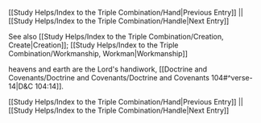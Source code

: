 [[Study Helps/Index to the Triple Combination/Hand|Previous Entry]]  ||  [[Study Helps/Index to the Triple Combination/Handle|Next Entry]]

 See also [[Study Helps/Index to the Triple Combination/Creation, Create|Creation]]; [[Study Helps/Index to the Triple Combination/Workmanship, Workman|Workmanship]]

 heavens and earth are the Lord's handiwork, [[Doctrine and Covenants/Doctrine and Covenants/Doctrine and Covenants 104#^verse-14|D&C 104:14]].

[[Study Helps/Index to the Triple Combination/Hand|Previous Entry]]  ||  [[Study Helps/Index to the Triple Combination/Handle|Next Entry]]